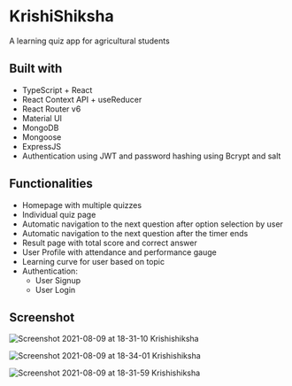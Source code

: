 # KrishiShiksha

A learning quiz app for agricultural students


## **Built with**

- TypeScript + React
- React Context API + useReducer
- React Router v6
- Material UI
- MongoDB
- Mongoose
- ExpressJS
- Authentication using JWT and password hashing using Bcrypt and salt


## **Functionalities**

- Homepage with multiple quizzes
- Individual quiz page
- Automatic navigation to the next question after option selection by user
- Automatic navigation to the next question after the timer ends
- Result page with total score and correct answer
- User Profile with attendance and performance gauge
- Learning curve for user based on topic
- Authentication:
  - User Signup
  - User Login

## **Screenshot**

![Screenshot 2021-08-09 at 18-31-10 Krishishiksha](https://user-images.githubusercontent.com/74959712/128702552-778fd7c8-e14c-4c1d-b0fc-a35f4e9786ff.png)

![Screenshot 2021-08-09 at 18-34-01 Krishishiksha](https://user-images.githubusercontent.com/74959712/128702739-2839f4b0-c3dd-4adb-894e-b383c5c9f5f9.png)

![Screenshot 2021-08-09 at 18-31-59 Krishishiksha](https://user-images.githubusercontent.com/74959712/128702564-8aa9e3f9-00e6-4e1b-a8ab-73ee863d717e.png)


